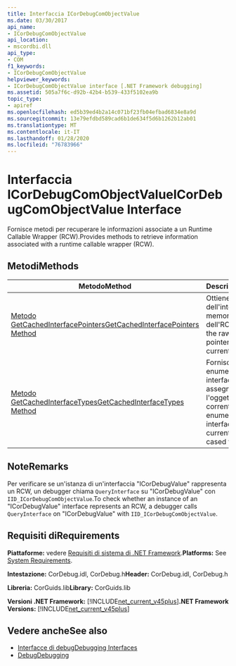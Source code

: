 ```yaml
---
title: Interfaccia ICorDebugComObjectValue
ms.date: 03/30/2017
api_name:
- ICorDebugComObjectValue
api_location:
- mscordbi.dll
api_type:
- COM
f1_keywords:
- ICorDebugComObjectValue
helpviewer_keywords:
- ICorDebugComObjectValue interface [.NET Framework debugging]
ms.assetid: 505a7f6c-d92b-42b4-b539-433f5102ea9b
topic_type:
- apiref
ms.openlocfilehash: ed5b39ed4b2a14c071bf23fb04efbad6834e8a9d
ms.sourcegitcommit: 13e79efdbd589cad6b1de634f5d6b1262b12ab01
ms.translationtype: MT
ms.contentlocale: it-IT
ms.lasthandoff: 01/28/2020
ms.locfileid: "76783966"
---
```

# <a name="icordebugcomobjectvalue-interface"></a><span data-ttu-id="c13b8-102">Interfaccia ICorDebugComObjectValue</span><span class="sxs-lookup"><span data-stu-id="c13b8-102">ICorDebugComObjectValue Interface</span></span>
<span data-ttu-id="c13b8-103">Fornisce metodi per recuperare le informazioni associate a un Runtime Callable Wrapper (RCW).</span><span class="sxs-lookup"><span data-stu-id="c13b8-103">Provides methods to retrieve information associated with a runtime callable wrapper (RCW).</span></span>  
  
## <a name="methods"></a><span data-ttu-id="c13b8-104">Metodi</span><span class="sxs-lookup"><span data-stu-id="c13b8-104">Methods</span></span>  
  
|<span data-ttu-id="c13b8-105">Metodo</span><span class="sxs-lookup"><span data-stu-id="c13b8-105">Method</span></span>|<span data-ttu-id="c13b8-106">Descrizione</span><span class="sxs-lookup"><span data-stu-id="c13b8-106">Description</span></span>|  
|------------|-----------------|  
|[<span data-ttu-id="c13b8-107">Metodo GetCachedInterfacePointers</span><span class="sxs-lookup"><span data-stu-id="c13b8-107">GetCachedInterfacePointers Method</span></span>](icordebugcomobjectvalue-getcachedinterfacepointers-method.md)|<span data-ttu-id="c13b8-108">Ottiene i puntatori dell'interfaccia raw memorizzati nella cache dell'RCW corrente.</span><span class="sxs-lookup"><span data-stu-id="c13b8-108">Gets the raw interface pointers cached on the current RCW.</span></span>|  
|[<span data-ttu-id="c13b8-109">Metodo GetCachedInterfaceTypes</span><span class="sxs-lookup"><span data-stu-id="c13b8-109">GetCachedInterfaceTypes Method</span></span>](icordebugcomobjectvalue-getcachedinterfacetypes-method.md)|<span data-ttu-id="c13b8-110">Fornisce un enumeratore per i tipi di interfaccia a cui è stato assegnato o utilizzato l'oggetto corrente.</span><span class="sxs-lookup"><span data-stu-id="c13b8-110">Provides an enumerator for the interface types that the current object has been cased to or used as.</span></span>|  
  
## <a name="remarks"></a><span data-ttu-id="c13b8-111">Note</span><span class="sxs-lookup"><span data-stu-id="c13b8-111">Remarks</span></span>  
 <span data-ttu-id="c13b8-112">Per verificare se un'istanza di un'interfaccia "ICorDebugValue" rappresenta un RCW, un debugger chiama `QueryInterface` su "ICorDebugValue" con `IID_ICorDebugComObjectValue`.</span><span class="sxs-lookup"><span data-stu-id="c13b8-112">To check whether an instance of an "ICorDebugValue" interface represents an RCW, a debugger calls `QueryInterface` on "ICorDebugValue" with `IID_ICorDebugComObjectValue`.</span></span>  
  
## <a name="requirements"></a><span data-ttu-id="c13b8-113">Requisiti di</span><span class="sxs-lookup"><span data-stu-id="c13b8-113">Requirements</span></span>  
 <span data-ttu-id="c13b8-114">**Piattaforme:** vedere [Requisiti di sistema di .NET Framework](../../../../docs/framework/get-started/system-requirements.md).</span><span class="sxs-lookup"><span data-stu-id="c13b8-114">**Platforms:** See [System Requirements](../../../../docs/framework/get-started/system-requirements.md).</span></span>  
  
 <span data-ttu-id="c13b8-115">**Intestazione:** CorDebug.idl, CorDebug.h</span><span class="sxs-lookup"><span data-stu-id="c13b8-115">**Header:** CorDebug.idl, CorDebug.h</span></span>  
  
 <span data-ttu-id="c13b8-116">**Libreria:** CorGuids.lib</span><span class="sxs-lookup"><span data-stu-id="c13b8-116">**Library:** CorGuids.lib</span></span>  
  
 <span data-ttu-id="c13b8-117">**Versioni .NET Framework:** [!INCLUDE[net_current_v45plus](../../../../includes/net-current-v45plus-md.md)]</span><span class="sxs-lookup"><span data-stu-id="c13b8-117">**.NET Framework Versions:** [!INCLUDE[net_current_v45plus](../../../../includes/net-current-v45plus-md.md)]</span></span>  
  
## <a name="see-also"></a><span data-ttu-id="c13b8-118">Vedere anche</span><span class="sxs-lookup"><span data-stu-id="c13b8-118">See also</span></span>

- [<span data-ttu-id="c13b8-119">Interfacce di debug</span><span class="sxs-lookup"><span data-stu-id="c13b8-119">Debugging Interfaces</span></span>](debugging-interfaces.md)
- [<span data-ttu-id="c13b8-120">Debug</span><span class="sxs-lookup"><span data-stu-id="c13b8-120">Debugging</span></span>](index.md)
